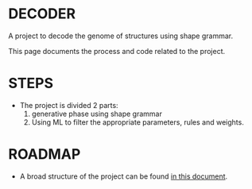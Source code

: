 # DECODER
A project to decode the genome of structures using shape grammar.

This page documents the process and code related to the project. 

# STEPS 
 - The project is divided 2 parts:
     1. generative phase using shape grammar
     2. Using ML to filter the appropriate parameters, rules and weights.

# ROADMAP
 - A broad structure of the project can be found [in this document](/Decoder-plugin_notes.md).